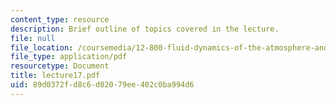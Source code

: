 ```yaml
---
content_type: resource
description: Brief outline of topics covered in the lecture.
file: null
file_location: /coursemedia/12-800-fluid-dynamics-of-the-atmosphere-and-ocean-fall-2004/89d0372fd8c6d02079ee402c0ba994d6_lecture17.pdf
file_type: application/pdf
resourcetype: Document
title: lecture17.pdf
uid: 89d0372f-d8c6-d020-79ee-402c0ba994d6
---
```


